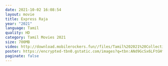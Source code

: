 ```yaml
---
date: 2021-10-02 16:08:54
layout: movie
title: Express Raja
year: "2021"
language: Tamil
quality: HD
category: Tamil Movies 2021
size: 700MB
video: http://download.mobilerockers.fun//files/Tamil%202021%20Collection/Express%20Raja%20(2021)/Express%20Raja%20(2021)%20Full%20Movies/Express%20Raja%20(2021)%20HDRip/Express%20Raja%20(2021)%20HDRip%20Single%20Part.mp4
poster: https://encrypted-tbn0.gstatic.com/images?q=tbn:ANd9GcSx6LFtGHfUMwbOYOVtisqpoNXGl5FmvZFRyA&usqp=CAU
paginate: false
---
```

